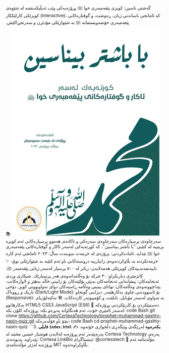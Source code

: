 گەشتی ناسین: کویزی پێغەمبەری خوا ﷺ
پڕۆژەیەکی وێب ئەپڵیکەیشنە لە شێوەی کویزێکی کارلێککار (interactive)، کە ئامانجی ناساندنی ژیان، ڕەوشت، و گوفتارەکانی پێغه‌مبه‌ری خۆشەویستمانە ﷺ بە شێوازێکی مۆدێرن و سەرنجڕاکێش.
![alt text](assets/images/bookCover.png)
📚 سەرچاوەی پرسیارەکان
سەرچاوەی سەرەکی و تاکانەی هەموو پرسیارەکانی ئەم کویزە بریتییە لە کتێبی "با باشتر بیناسین"، کە کورتەیەکی لەسەر ئاکار و گوفتارەکانی پێغەمبەری خوا ﷺ تێدایە.
ئامادەکردنی: پرۆژەی لە خزمەت سوننەت
ساڵ: ٢٠٢٣
ئامانجی ئەم کارە خزمەتکردنە بە بڵاوکردنەوەی زانیارییە دروستەکانی ناو ئەم کتێبە بە شێوازێکی نوێ.
✨ تایبەتمەندییەکان
کویزێکی هەمەلایەن: زیاتر لە ٥٠٠ پرسیار لەسەر ژیانی پێغەمبەر ﷺ.
کاتژمێری دیاریکراو: ٣٠ چرکە بۆ وەڵامدانەوەی هەر پرسیارێک.
شیکاری وردی ئەنجامەکان: پیشاندانی ئەنجامەکان بەپێی پۆلێنەکان بۆ زانینی خاڵە بەهێز و لاوازەکانت.
پێداچوونەوەی وەڵامەکان: توانای بینینی وەڵامە ڕاستەکان دوای تەواوبوونی کویز.
دۆخی تاریک و ڕووناک (Dark/Light Mode): بۆ ئاسوودەیی چاوی بەکارهێنەر.
دیزاینی گونجاو (Responsive): بە تەواوی لەسەر مۆبایل، تابلێت، و کۆمپیوتەر کاردەکات.
🛠️ تەکنەلۆژیای بەکارهاتوو
HTML5
CSS3
JavaScript (ES6)
🚀 دەستپێکردن
بۆ کارپێکردنی پڕۆژەکە لەسەر ئامێری خۆت، ئەم هەنگاوانە پەیڕەو بکە:
پڕۆژەکە کلۆن بکە:
code
Bash
git clone https://github.com/CortexaTechnology/prophet-muhammad-gashty-nasin-quiz.git
بچۆ ناو فۆڵدەرەکە:
code
Bash
cd prophet-muhammad-gashty-nasin-quiz
```3.  **فایلی `index.html` بکەرەوە** لەڕێگەی وێبگەڕی دڵخوازی خۆتەوە.
✍️ پەرەپێدەر
ئەم پڕۆژەیە لەلایەن هوشیار حسین محمد لە Cortexa Technology پەرەی پێدراوە.
پەیوەندی: Cortexa LinkBio
ئینستاگرام: @cortexatech
📜 مۆڵەتنامە
ئەم پڕۆژەیە لەژێر مۆڵەتنامەی MIT بڵاوکراوەتەوە.
